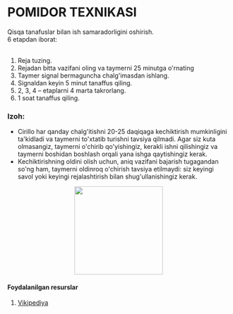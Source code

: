  # POMIDOR TEXNIKASI
 Qisqa tanafuslar bilan ish samaradorligini oshirish.
 <br>
 6 etapdan iborat:	
 <br>
  1.	Reja tuzing.
  2.	Rejadan bitta vazifani oling va taymerni 25 minutga o'rnating
  3.	Taymer signal bermaguncha chalg'imasdan ishlang.
  4.	Signaldan keyin 5 minut tanaffus qiling.
  5.	2, 3, 4 – etaplarni 4 marta takrorlang.
  6.	1 soat tanaffus qiling. 
  
  
  
### Izoh:
 *	Cirillo har qanday chalg'itishni 20-25 daqiqaga kechiktirish mumkinligini ta'kidladi va taymerni to'xtatib turishni tavsiya qilmadi. Agar siz kuta olmasangiz, taymerni o'chirib qo'yishingiz, kerakli ishni qilishingiz va taymerni boshidan boshlash orqali yana ishga qaytishingiz kerak.
 *	Kechiktirishning oldini olish uchun, aniq vazifani bajarish tugagandan so'ng ham, taymerni oldinroq o'chirish tavsiya etilmaydi: siz keyingi savol yoki keyingi rejalashtirish bilan shug'ullanishingiz kerak.


<p align="center">
    <img src="https://user-images.githubusercontent.com/85783257/135746779-a413076d-2d7c-4917-8fd5-ea2724a49d22.png" height=200>
</p>

#### Foydalanilgan resurslar 
1. [Vikipediya](https://ru.wikipedia.org/wiki/%D0%9C%D0%B5%D1%82%D0%BE%D0%B4_%D0%BF%D0%BE%D0%BC%D0%B8%D0%B4%D0%BE%D1%80%D0%B0#%D0%91%D0%B0%D0%B7%D0%BE%D0%B2%D1%8B%D0%B5_%D0%BF%D1%80%D0%B8%D0%BD%D1%86%D0%B8%D0%BF%D1%8B)


